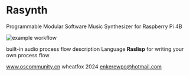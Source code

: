 # Rasynth
Programmable Modular Software Music Synthesizer for Raspberry Pi 4B

![example workflow](https://github.com/oscommunity/Rasynth/actions/workflows/rust.yml/badge.svg)

built-in audio process flow description Language **Raslisp** for writing your own process flow

www.oscommunity.cn
wheatfox 2024 enkerewpo@hotmail.com
